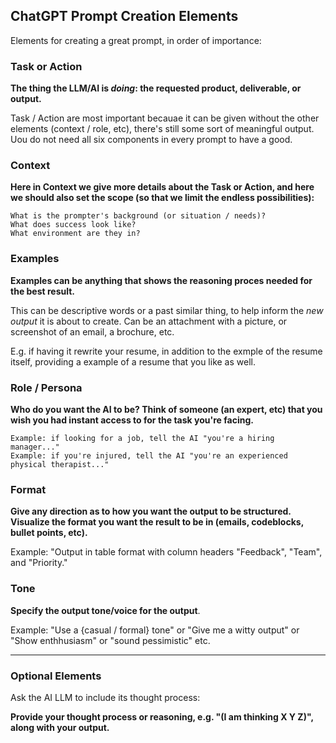 ## ChatGPT Prompt Creation Elements



Elements for creating a great prompt, in order of importance:

### Task or Action

**The thing the LLM/AI is *doing*: the requested product, deliverable, or output.**

Task / Action are most important becauae it can be given without the other elements (context / role, etc), 
there's still some sort of meaningful output. Uou do not need all six components in every prompt to have a good.

### Context

**Here in Context we give more details about the Task or Action, and here we should also set the scope (so that we limit the endless possibilities):**

    What is the prompter's background (or situation / needs)?
    What does success look like?
    What environment are they in?

### Examples 

**Examples can be anything that shows the reasoning proces needed for the best result.**  

This can be descriptive words or a past similar thing, to help inform the *new output* it is about to create.  Can be an attachment with a picture, or screenshot of an email, a brochure, etc.  

E.g. if having it rewrite your resume, in addition to the exmple of the resume itself, providing a example of a resume that you like as well.

### Role / Persona

**Who do you want the AI to be?  Think of someone (an expert, etc) that you wish you had instant access to for the task you're facing.**

    Example: if looking for a job, tell the AI "you're a hiring manager..."
    Example: if you're injured, tell the AI "you're an experienced physical therapist..."

### Format

**Give any direction as to how you want the output to be structured. Visualize the format you want the result to be in (emails, codeblocks, bullet points, etc).**

Example: "Output in table format with column headers "Feedback", "Team", and "Priority."

### Tone 

**Specify the output tone/voice for the output**.  

Example: "Use a {casual / formal} tone" or "Give me a witty output" or "Show enthhusiasm" or "sound pessimistic" etc.


-----
### Optional Elements

Ask the AI LLM to include its thought process:

**Provide your thought process or reasoning, e.g. "(I am thinking X Y Z)", along with your output.**

